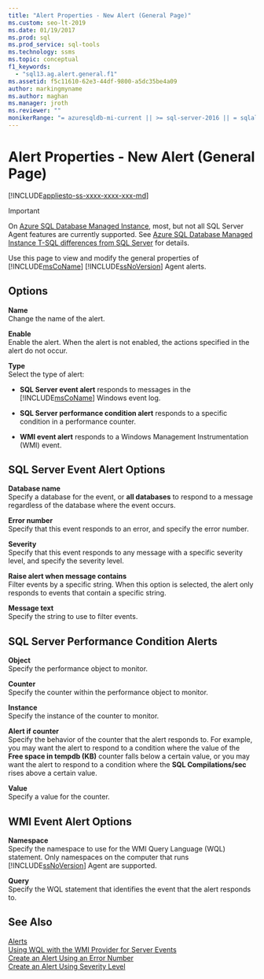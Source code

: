 ```yaml
---
title: "Alert Properties - New Alert (General Page)"
ms.custom: seo-lt-2019
ms.date: 01/19/2017
ms.prod: sql
ms.prod_service: sql-tools
ms.technology: ssms
ms.topic: conceptual
f1_keywords: 
  - "sql13.ag.alert.general.f1"
ms.assetid: f5c11610-62e3-44df-9800-a5dc35be4a09
author: markingmyname
ms.author: maghan
ms.manager: jroth
ms.reviewer: ""
monikerRange: "= azuresqldb-mi-current || >= sql-server-2016 || = sqlallproducts-allversions"
---
```

# Alert Properties - New Alert (General Page)
[!INCLUDE[appliesto-ss-xxxx-xxxx-xxx-md](../../includes/appliesto-ss-xxxx-xxxx-xxx-md.md)]


> [!IMPORTANT]  
> On [Azure SQL Database Managed Instance](https://docs.microsoft.com/azure/sql-database/sql-database-managed-instance), most, but not all SQL Server Agent features are currently supported. See [Azure SQL Database Managed Instance T-SQL differences from SQL Server](https://docs.microsoft.com/azure/sql-database/sql-database-managed-instance-transact-sql-information#sql-server-agent) for details.

Use this page to view and modify the general properties of [!INCLUDE[msCoName](../../includes/msconame_md.md)] [!INCLUDE[ssNoVersion](../../includes/ssnoversion-md.md)] Agent alerts.  

## Options  
**Name**  
Change the name of the alert.  
  
**Enable**  
Enable the alert. When the alert is not enabled, the actions specified in the alert do not occur.  
  
**Type**  
Select the type of alert:  
  
-   **SQL Server event alert** responds to messages in the [!INCLUDE[msCoName](../../includes/msconame_md.md)] Windows event log.  
  
-   **SQL Server performance condition alert** responds to a specific condition in a performance counter.  
  
-   **WMI event alert** responds to a Windows Management Instrumentation (WMI) event.  
  
## SQL Server Event Alert Options  
**Database name**  
Specify a database for the event, or **all databases** to respond to a message regardless of the database where the event occurs.  
  
**Error number**  
Specify that this event responds to an error, and specify the error number.  
  
**Severity**  
Specify that this event responds to any message with a specific severity level, and specify the severity level.  
  
**Raise alert when message contains**  
Filter events by a specific string. When this option is selected, the alert only responds to events that contain a specific string.  
  
**Message text**  
Specify the string to use to filter events.  
  
## SQL Server Performance Condition Alerts  
**Object**  
Specify the performance object to monitor.  
  
**Counter**  
Specify the counter within the performance object to monitor.  
  
**Instance**  
Specify the instance of the counter to monitor.  
  
**Alert if counter**  
Specify the behavior of the counter that the alert responds to. For example, you may want the alert to respond to a condition where the value of the **Free space in tempdb (KB)** counter falls below a certain value, or you may want the alert to respond to a condition where the **SQL Compilations/sec** rises above a certain value.  
  
**Value**  
Specify a value for the counter.  
  
## WMI Event Alert Options  
**Namespace**  
Specify the namespace to use for the WMI Query Language (WQL) statement. Only namespaces on the computer that runs [!INCLUDE[ssNoVersion](../../includes/ssnoversion-md.md)] Agent are supported.  
  
**Query**  
Specify the WQL statement that identifies the event that the alert responds to.  
  
## See Also  
[Alerts](../../ssms/agent/alerts.md)  
[Using WQL with the WMI Provider for Server Events](../../relational-databases/wmi-provider-server-events/using-wql-with-the-wmi-provider-for-server-events.md)  
[Create an Alert Using an Error Number](../../ssms/agent/create-an-alert-using-an-error-number.md)  
[Create an Alert Using Severity Level](../../ssms/agent/create-an-alert-using-severity-level.md)  
  
